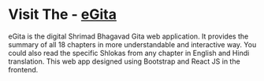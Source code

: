 # Visit The - <a href="https://aeshtech.github.io/eGita/" target="_blank" alt="eGita Link" name="eGita App" > eGita</a>
eGita is the digital Shrimad Bhagavad Gita web application. It provides the summary of all 18 chapters in more understandable and interactive way. You could also read the specific Shlokas from any chapter in English and Hindi translation. This web app designed using Bootstrap and  React JS in the frontend.
